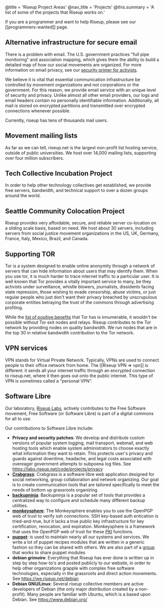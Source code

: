@title = 'Riseup Project Areas'
@nav_title = 'Projects'
@this.summary = 'A list of some of the projects that Riseup works on.'

If you are a programmer and want to help Riseup, please see our [[programmers-wanted]] page.

## Alternative infrastructure for secure email

There is a problem with email. The U.S. government practices "full pipe monitoring" and association mapping, which gives them the ability to build a detailed map of how our social movements are organized. For more information on email privacy, see our [security primer for activists](https://web.archive.org/web/20160306044630/https://zine.riseup.net/).

We believe it is vital that essential communication infrastructure be controlled by movement organizations and not corporations or the government. For this reason, we provide email service with an unique level of security and privacy. Unlike almost all other email providers, our logs and email headers contain no personally identifiable information. Additionally, all mail is stored on encrypted partitions and transmitted over encrypted connections whenever possible.

Currently, riseup has tens of thousands mail users.

## Movement mailing lists

As far as we can tell, riseup.net is the largest non-profit list hosting service, outside of public universities. We host over 14,000 mailing lists, supporting over four million subscribers.

## Tech Collective Incubation Project

In order to help other technology collectives get established, we provide free servers, bandwidth, and technical support to over a dozen groups around the world.

## Seattle Community Colocation Project

Riseup provides very affordable, secure, and reliable server co-location on a sliding scale basis, based on need. We host about 30 servers, including servers from social justice movement organizations in the US, UK, Germany, France, Italy, Mexico, Brazil, and Canada.

## Supporting TOR

Tor is a system designed to enable online anonymity through a network of servers that can hide information about users that may identify them. When you use tor, it is much harder to trace internet traffic to a particular user. It is well known that Tor provides a vitally important service to many, be they activists under surveillance, whistle blowers, journalists, dissidents facing state repression, those wishing to evade censorship, abuse victims, or just regular people who just don't want their privacy breached by unscrupulous corporate entities betraying the trust of the commons through advertising profiling.

While the [list of positive benefits](https://www.torproject.org/about/torusers.html.en) that Tor has is innumerable, it wouldn't be possible without Tor exit nodes and relays. Riseup contributes to the Tor network by providing nodes on quality bandwidth. We run nodes that are in the top 30 in relative bandwidth contribution to the Tor network.

## VPN services

VPN stands for Virtual Private Network. Typically, VPNs are used to connect people to their office network from home. The [[Riseup VPN => vpn]] is different: it sends all your internet traffic through an encrypted connection to riseup.net, where it then goes out onto the public internet. This type of VPN is sometimes called a “personal VPN”.

## Software Libre

Our laboratory, [Riseup Labs](https://riseuplabs.org), actively contributes to the Free Software movement, Free Software (or Software Libre) is part of a digital commons for all to use.

Our contributions to Software Libre include:

* **Privacy and security patches**: We develop and distribute custom versions of popular system logging, mail transport, webmail, and web hosting tools which enable system administrators to choose exactly what information they want to retain. This protects user's privacy and guards against downtime, headache, and legal costs associated with overeager government attempts to subpoena log files. See https://labs.riseup.net/code/projects/privacy
* **[Crabgrass](https://0xacab.org/riseuplabs/crabgrass)**: Crabgrass is a software libre web application designed for social networking, group collaboration and network organizing. Our goal is to create communication tools that are tailored specifically to meet the needs of bottom up grassroots organizing.
* **[backupninja](https://0xacab.org/riseuplabs/backupninja)**: Backupninja is a popular set of tools that provides a centralized way to configure and schedule many different backup utilities.
* **[monkeysphere](https://web.monkeysphere.info)**: The Monkeysphere enables you to use the OpenPGP web of trust to verify ssh connections. SSH key-based auth entication is tried-and-true, but it lacks a true public key infrastructure for key certification, revocation, and expiration. Monkeysphere is a framework that uses the OpenPGP web of trust for these [PKI](https://en.wikipedia.org/wiki/Public_key_infrastructure) functions.
* **[puppet](https://labs.riseup.net/code/projects/puppetmodules)**: is used to maintain nearly all our systems and services. We write a lot of puppet recipes modules that are written in a generic fashion so they can be shared with others. We are also part of a [group](https://labs.riseup.net/code/projects/sharedpuppetmodules) that works to share puppet modules
* **debian grimoire**: Everything that Riseup has ever done is written up in step by step how-to's and posted publicly to our website, in order to help other organizations grapple with complex free software technologies, especially in the grassroots and direct action movements.  See https://we.riseup.net/debian
* **Debian GNU/Linux**: Several riseup collective members are active developers of Debian (the only major distribution created by a non-profit). Many people are familiar with Ubuntu, which is a based upon Debian.  See https://www.debian.org/

